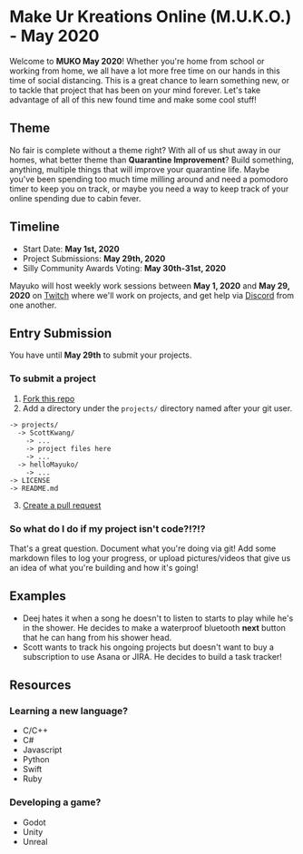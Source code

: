 # Make Ur Kreations Online (M.U.K.O.) - May 2020
Welcome to **MUKO May 2020**! Whether you're home from school or working from home, we all have a lot more free time on our hands in this time of social distancing. This is a great chance to learn something new, or to tackle that project that has been on your mind forever. Let's take advantage of all of this new found time and make some cool stuff!

## Theme
No fair is complete without a theme right? With all of us shut away in our homes, what better theme than **Quarantine Improvement**? Build something, anything, multiple things that will improve your quarantine life. Maybe you've been spending too much time milling around and need a pomodoro timer to keep you on track, or maybe you need a way to keep track of your online spending due to cabin fever.

## Timeline
- Start Date: **May 1st, 2020**
- Project Submissions: **May 29th, 2020**
- Silly Community Awards Voting: **May 30th-31st, 2020**

Mayuko will host weekly work sessions between **May 1, 2020** and **May 29, 2020** on [Twitch](https://twitch.tv/hellomayuko) where we'll work on projects, and get help via [Discord](https://discordapp.com/invite/bpHFFWx) from one another.

## Entry Submission
You have until **May 29th** to submit your projects.

### To submit a project
1. [Fork this repo](https://help.github.com/en/github/getting-started-with-github/fork-a-repo)
2. Add a directory under the `projects/` directory named after your git user.
```
-> projects/
  -> ScottKwang/
    -> ...
    -> project files here
    -> ...
  -> helloMayuko/
    -> ...
-> LICENSE
-> README.md
```
3. [Create a pull request](https://help.github.com/en/github/collaborating-with-issues-and-pull-requests/creating-a-pull-request-from-a-fork)

### So what do I do if my project isn't code?!?!?
That's a great question. Document what you're doing via git! Add some markdown files to log your progress, or upload pictures/videos that give us an idea of what you're building and how it's going!

## Examples
- Deej hates it when a song he doesn't to listen to starts to play while he's in the shower. He decides to make a waterproof bluetooth **next** button that he can hang from his shower head.
- Scott wants to track his ongoing projects but doesn't want to buy a subscription to use Asana or JIRA. He decides to build a task tracker!

## Resources

### Learning a new language?
- C/C++
- C#
- Javascript
- Python
- Swift
- Ruby

### Developing a game?
- Godot
- Unity
- Unreal
